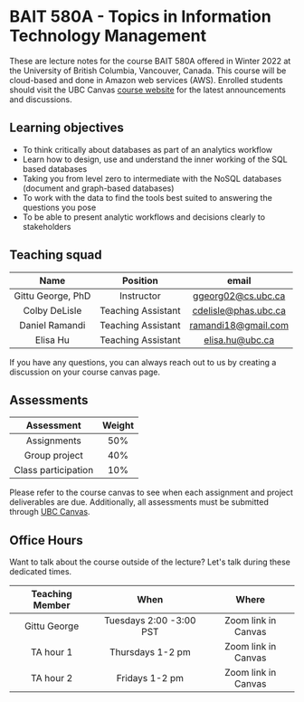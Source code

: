# BAIT 580A - Topics in Information Technology Management

These are lecture notes for the course BAIT 580A offered in Winter 2022 at the University of British Columbia, Vancouver, Canada. This course will be cloud-based and done in Amazon web services (AWS). Enrolled students should visit the UBC Canvas [course website](https://canvas.ubc.ca/courses/89141) for the latest announcements and discussions.

## Learning objectives

- To think critically about databases as part of an analytics workflow
- Learn how to design, use and understand the inner working of the SQL based databases
- Taking you from level zero to intermediate with the NoSQL databases (document and graph-based databases)
- To work with the data to find the tools best suited to answering the questions you pose
- To be able to present analytic workflows and decisions clearly to stakeholders

## Teaching squad

| Name         | Position   | email | 
| :---:        | :---:      | :---:         | 
| Gittu George, PhD | Instructor | ggeorg02@cs.ubc.ca | 
| Colby DeLisle | Teaching Assistant | cdelisle@phas.ubc.ca | 
| Daniel Ramandi | Teaching Assistant | ramandi18@gmail.com |  
| Elisa Hu| Teaching Assistant | elisa.hu@ubc.ca | 

If you have any questions, you can always reach out to us by creating a discussion on your course canvas page.

## Assessments

| Assessment                                                      | Weight |
| :---:                                                           | :---:  |
| Assignments                                                     | 50%    |
| Group project                                              | 40%    |
| Class participation                                                   | 10%    |

Please refer to the course canvas to see when each assignment and project deliverables are due. Additionally, all assessments must be submitted through [UBC Canvas](https://canvas.ubc.ca/courses/89141). 

## Office Hours

Want to talk about the course outside of the lecture? Let's talk during these dedicated times.

| Teaching Member | When                 | Where    |
| :---:           | :---:                | :---:    |
|  Gittu George | Tuesdays 2:00 -3:00 PST | Zoom link in Canvas |
| TA hour 1 | Thursdays 1-2 pm | Zoom link in Canvas |
| TA hour 2 | Fridays 1-2 pm | Zoom link in Canvas |